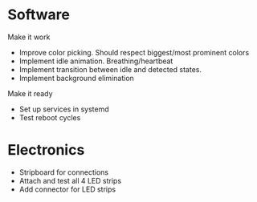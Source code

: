 
# Software

Make it work

* Improve color picking. Should respect biggest/most prominent colors
* Implement idle animation. Breathing/heartbeat
* Implement transition between idle and detected states.
* Implement background elimination

Make it ready

* Set up services in systemd
* Test reboot cycles

# Electronics

* Stripboard for connections
* Attach and test all 4 LED strips
* Add connector for LED strips
